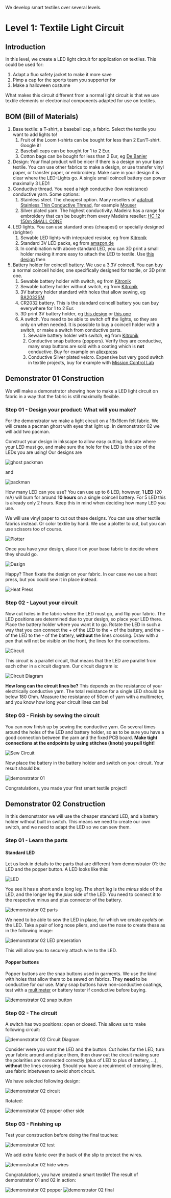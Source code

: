 We develop smart textiles over several levels.

# Level 1: Textile Light Circuit

## Introduction

In this level, we create a LED light circuit for application on textiles. This could be used for:

1. Adapt a fluo safety jacket to make it more save
2. Pimp a cap for the sports team you supporter for 
3. Make a halloween costume

What makes this circuit different from a normal light circuit is that we use textile elements or electronical components 
adapted for use on textiles.

## BOM (Bill of Materials)

1. Base textile: a T-shirt, a baseball cap, a fabric. Select the textile you want to add lights to!
    1. Fruit of the Loom t-shirts can be bought for less than 2 Eur/T-shirt. Google it!
    2. Baseball caps can be bought for 1 to 2 Eur. 
    3. Cotton bags can be bought for less than 2 Eur, eg [De Banier](https://www.debanier.be/katoenen-zak-38-x-42-cm-met-lang-schouderlint-ecru.html)
2. Design: Your final product will be nicer if there is a design on your base textile. You can use other fabrics to make
a design, or use transfer vinyl paper, or transfer paper, or embroidery. Make sure in your design it is clear where the LED-Lights
go. A single small coincell battery can power maximally 3 LED1
3. Conductive thread. You need a high conductive (low resistance) conductive yarn. Some options:
    1. Stainless steel. The cheapest option. Many resellers of [adafruit Stainless Thin Conductive Thread](https://www.adafruit.com/product/640), for example [Mouser](https://www.mouser.be/ProductDetail/Adafruit/603?qs=sGAEpiMZZMu%252BmKbOcEVhFQfi8wYXkauJFoZL2xpCq%252BVRONBlSbRF3w%3D%3D)
    2. Silver plated yarn. The highest conductivity. Madeira has a range for embroidery that can be bought from every Madeira reseller: [HC 12 150m SMALL CONE](https://shop.madeira.co.uk/hc-12-150m-sample-(high-conductive)_hc12-smp-xxx-xxx.htm)
4. LED lights. You can use standard ones (cheapest) or specially designed (brighter)
    1. Sewable LED lights with integrated resistor, eg from [Kitronik](https://www.kitronik.co.uk/2746-electro-fashion-sewable-5mm-led-holder-pack-of-10.html)
    2. Standard 3V LED packs, eg from [amazon.de](https://www.amazon.de/APTWONZ-2-poligen-Diffuse-Leuchtdioden-Elektronikkomponenten/dp/B06X3VT6TD)
    3. In combination with above standard LED, you can 3D print a small holder making it more easy to attach the LED to textile. Use [this design](https://www.thingiverse.com/thing:265121) then
5. Battery holder for coincell battery. We use a 3.3V coincell. You can buy a normal coincell holder, one specifically designed for textile, or 3D print one.
    1. Sewable battery holder with switch, eg from [Kitronik](https://www.kitronik.co.uk/2711-electro-fashion-switched-coin-cell-holder.html)
    2. Sewable battery holder without switch, eg from [Kitronik](https://www.kitronik.co.uk/2701-sewable-coin-cell-holder.html)
    3. 3V battery holder standard with holes that allow sewing, eg [BA2032SM](https://www.enrgtech.co.uk/buy/product/ET14129119/BA2032SM)
    4. CR2032 battery. This is the standard coincell battery you can buy everywhere for 1 to 2 Eur.
    5. 3D print 3V battery holder, eg [this design](https://www.thingiverse.com/thing:265116) or [this one](https://www.thingiverse.com/thing:250503)
    6. A switch. You need to be able to switch off the lights, so they are only on when needed. It is possible to buy a coincell
holder with a switch, or make a switch from conductive parts.
        1. Sewable battery holder with switch, eg from [Kitronik](https://www.kitronik.co.uk/2711-electro-fashion-switched-coin-cell-holder.html)
        2. Conductive snap buttons (poppers). Verify they are conductive, many snap buttons are sold with a coating which is **not** conductive. Buy for example on [aliexpress](https://nl.aliexpress.com/item/32803692281.html?spm=a2g0z.search0104.3.9.651b8b77wqucHb&ws_ab_test=searchweb0_0,searchweb201602_10_10065_10068_319_317_10696_10084_)
        3. Conductive Silver plated velcro. Expensive but very good switch in textile projects, buy for example with [Mission Control Lab](https://missioncontrollab.com/products/space-hook)

## Demonstrator 01 Construction

We will make a demonstrator showing how to make a LED light circuit on fabric in a way that the fabric is still maximally flexible. 

### Step 01 - Design your product: What will you make?
For the demonstrator we make a light circuit on a 16x16cm felt fabric. We will create a pacman ghost with eyes that light up. In demonstrator 02 we will add two pacman. 

Construct your design in inkscape to allow easy cutting. Indicate where your LED must go, and make sure the hole for the LED is the size of the LEDs you are using! Our designs are

![ghost packman](pacman_objects_01b.svg) 

and 

![packman](pacman_objects_02b.svg)

How many LED can you use? You can use up to 6 LED, however, **1 LED** (20 mA) will burn for around **10 hours** on a single coincell battery. For 5 LED this is already only 2 hours. Keep this in mind when deciding how many LED you use.

We will use vinyl paper to cut out these designs. You can use other textile fabrics instead. Or color textile by hand. We use a plotter to cut, but you can use scissors too of course.

![Plotter](L01_step02.jpg)

Once you have your design, place it on your base fabric to decide where they should go. 

![Design](L01_step03.jpg)

Happy? Then fixate the design on your fabric. In our case we use a heat press, but you could sew it in place instead.

![Heat Press](L01_step04.jpg)

### Step 02 - Layout your circuit
Now cut holes in the fabric where the LED must go, and flip your fabric. The LED positions are determined due to your design, so place your LED there. Place the battery holder where you want it to go. Rotate the LED in such a way that you can connect the + of the LED to the + of the battery, and the - of the LED to the - of the battery, **without** the lines crossing. Draw with a pen that will not be visible on the front, the lines for the connections.

![Circuit](L02_step05.jpg)

This circuit is a parallel circuit, that means that the LED are parallel from each other in a circuit diagram. Our circuit diagram is:

![Circuit Diagram](parallel_LED_circuit.svg.png)

**How long can the circuit lines be?** This depends on the resistance of your electrically conductive yarn. The total resistance for a single LED should be below 180 Ohm. Measure the resistance of 50cm of yarn with a multimeter, and you know how long your circuit lines can be!

### Step 03 - Finish by sewing the circuit

You can now finish up by sewing the conductive yarn. Go several times around the holes of the LED and battery holder, so as to be sure you have a good connection between the yarn and the fixed PCB board. **Make tight connections at the endpoints by using stitches (knots) you pull tight!**

![Sew Circuit](L02_step06.jpg)

Now place the battery in the battery holder and switch on your circuit. Your result should be:

![demonstrator 01](L02_step07.jpg)

Congratulations, you made your first smart textile project!

## Demonstrator 02 Construction

In this demonstrator we will use the cheaper standard LED, and a battery holder without built in switch. This means we need to create our own switch, and we need to adapt the LED so we can sew them. 

### Step 01 - Learn the parts
#### Standard LED
Let us look in details to the parts that are different from demonstrator 01: the LED and the popper button. A LED looks like this:

![LED](LED.svg)

You see it has a short and a long leg. The short leg is the *minus* side of the LED, and the longer leg the *plus* side of the LED. You need to connect it to the respective minus and plus connector of the battery.

![demonstrator 02 parts](L02_step08a.jpg)

We need to be able to sew the LED in place, for which we create *eyelets* on the LED. Take a pair of long nose pliers, and use the nose to create these as in the following image:

![demonstrator 02 LED preperation](L02_step08.jpg)

This will allow you to securely attach wire to the LED.

#### Popper buttons

Popper buttons are the snap buttons used in garments. We use the kind with holes that allow them to be sewed on fabrics. They **need** to be conductive for our use. Many snap buttons have non-conductive coatings, test with a [multimeter](https://en.wikipedia.org/wiki/Multimeter) or battery tester if conductive before buying.

![demonstrator 02 snap button](L02_snapbutton.jpeg)

### Step 02 - The circuit

A switch has two positions: open or closed. This allows us to make following circuit:

![demonstrator 02 Circuit Diagram](parallel_LED_circuit_switch.svg.png)

Consider were you want the LED and the button. Cut holes for the LED, turn your fabric around and place them, then draw out the circuit making sure the polarities are connected correctly (plus of LED to plus of battery, ...), **without** the lines crossing. Should you have a recuirment of crossing lines, use fabric inbetween to avoid short circuit.

We have selected following design:

![demonstrator 02 circuit](L02_step11.jpg)

Rotated:

![demonstrator 02 popper other side](L02_step10.jpg)

### Step 03 - Finishing up

Test your construction before doing the final touches:

![demonstrator 02 test](L02_step12.jpg)

We add extra fabric over the back of the slip to protect the wires.

![demonstrator 02 hide wires](L02_step13.jpg)

Congratulations, you have created a smart textile! The result of demonstrator 01 and 02 in action:

![demonstrator 02 popper](L02_step09.jpg) ![demonstrator 02 final](L02_step14.jpg)
